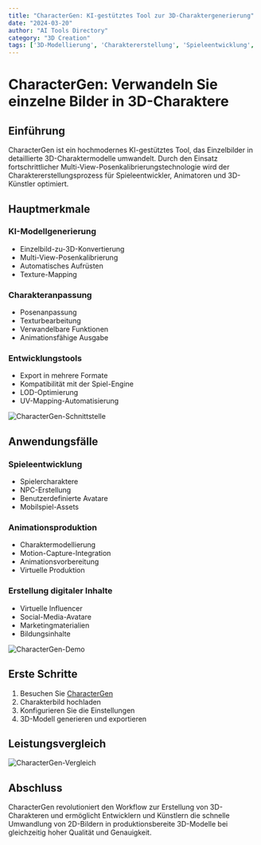```yaml
---
title: "CharacterGen: KI-gestütztes Tool zur 3D-Charaktergenerierung"
date: "2024-03-20"
author: "AI Tools Directory"
category: "3D Creation"
tags: ['3D-Modellierung', 'Charaktererstellung', 'Spieleentwicklung', 'Animation']
---
```

# CharacterGen: Verwandeln Sie einzelne Bilder in 3D-Charaktere

## Einführung

CharacterGen ist ein hochmodernes KI-gestütztes Tool, das Einzelbilder in detaillierte 3D-Charaktermodelle umwandelt. Durch den Einsatz fortschrittlicher Multi-View-Posenkalibrierungstechnologie wird der Charaktererstellungsprozess für Spieleentwickler, Animatoren und 3D-Künstler optimiert.

## Hauptmerkmale

### KI-Modellgenerierung
- Einzelbild-zu-3D-Konvertierung
- Multi-View-Posenkalibrierung
- Automatisches Aufrüsten
- Texture-Mapping

### Charakteranpassung
- Posenanpassung
- Texturbearbeitung
- Verwandelbare Funktionen
- Animationsfähige Ausgabe

### Entwicklungstools
- Export in mehrere Formate
- Kompatibilität mit der Spiel-Engine
- LOD-Optimierung
- UV-Mapping-Automatisierung

![CharacterGen-Schnittstelle](/imgs/charactergen/interface.jpg)

## Anwendungsfälle

### Spieleentwicklung
- Spielercharaktere
- NPC-Erstellung
- Benutzerdefinierte Avatare
- Mobilspiel-Assets

### Animationsproduktion
- Charaktermodellierung
- Motion-Capture-Integration
- Animationsvorbereitung
- Virtuelle Produktion

### Erstellung digitaler Inhalte
- Virtuelle Influencer
- Social-Media-Avatare
- Marketingmaterialien
- Bildungsinhalte

![CharacterGen-Demo](/imgs/charactergen/demo.jpg)

## Erste Schritte

1. Besuchen Sie [CharacterGen](https://charactergen.ai)
2. Charakterbild hochladen
3. Konfigurieren Sie die Einstellungen
4. 3D-Modell generieren und exportieren

## Leistungsvergleich

![CharacterGen-Vergleich](/imgs/charactergen/comparison.jpg)

## Abschluss

CharacterGen revolutioniert den Workflow zur Erstellung von 3D-Charakteren und ermöglicht Entwicklern und Künstlern die schnelle Umwandlung von 2D-Bildern in produktionsbereite 3D-Modelle bei gleichzeitig hoher Qualität und Genauigkeit.